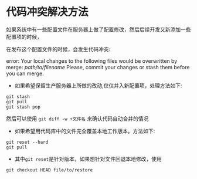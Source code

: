 # 代码冲突解决方法

如果系统中有一些配置文件在服务器上做了配置修改，然后后续开发又新添加一些配置项的时候，

在发布这个配置文件的时候，会发生代码冲突:

error: Your local changes to the following files would be overwritten by merge:
  _path/to/filename_
Please, commit your changes or stash them before you can merge.

* 如果希望保留生产服务器上所做的改动,仅仅并入新配置项，处理方法如下:

```
git stash
git pull
git stash pop
```

然后可以使用 `git diff -w +文件名` 来确认代码自动合并的情况


* 如果希望用代码库中的文件完全覆盖本地工作版本。方法如下:

```
git reset --hard
git pull
```

* 其中`git reset`是针对版本，如果想针对文件回退本地修改，使用

```
git checkout HEAD file/to/restore
```
